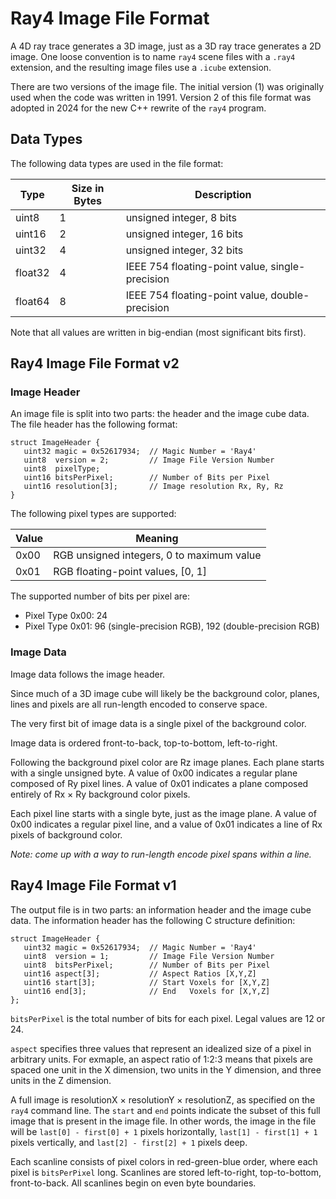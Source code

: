 Ray4 Image File Format
====================================================================================================

A 4D ray trace generates a 3D image, just as a 3D ray trace generates a 2D image. One loose
convention is to name `ray4` scene files with a `.ray4` extension, and the resulting image files use
a `.icube` extension.

There are two versions of the image file. The initial version (1) was originally used when the code
was written in 1991. Version 2 of this file format was adopted in 2024 for the new C++ rewrite of
the `ray4` program.


Data Types
-----------
The following data types are used in the file format:

  | Type    | Size in Bytes | Description
  |---------|---------------|-------------------------------------------------
  | uint8   | 1             | unsigned integer, 8 bits
  | uint16  | 2             | unsigned integer, 16 bits
  | uint32  | 4             | unsigned integer, 32 bits
  | float32 | 4             | IEEE 754 floating-point value, single-precision
  | float64 | 8             | IEEE 754 floating-point value, double-precision

Note that all values are written in big-endian (most significant bits first).



Ray4 Image File Format v2
--------------------------

### Image Header
An image file is split into two parts: the header and the image cube data. The file header has the
following format:

    struct ImageHeader {
       uint32 magic = 0x52617934;  // Magic Number = 'Ray4'
       uint8  version = 2;         // Image File Version Number
       uint8  pixelType;
       uint16 bitsPerPixel;        // Number of Bits per Pixel
       uint16 resolution[3];       // Image resolution Rx, Ry, Rz
    }

The following pixel types are supported:

  | Value | Meaning
  |-------|-------------------------------------------
  |  0x00 | RGB unsigned integers, 0 to maximum value
  |  0x01 | RGB floating-point values, [0, 1]

The supported number of bits per pixel are:

  - Pixel Type 0x00: 24
  - Pixel Type 0x01: 96 (single-precision RGB), 192 (double-precision RGB)

### Image Data
Image data follows the image header.

Since much of a 3D image cube will likely be the background color, planes, lines and pixels are all
run-length encoded to conserve space.

The very first bit of image data is a single pixel of the background color.

Image data is ordered front-to-back, top-to-bottom, left-to-right.

Following the background pixel color are Rz image planes. Each plane starts with a single unsigned
byte. A value of 0x00 indicates a regular plane composed of Ry pixel lines. A value of 0x01
indicates a plane composed entirely of Rx × Ry background color pixels.

Each pixel line starts with a single byte, just as the image plane. A value of 0x00 indicates a
regular pixel line, and a value of 0x01 indicates a line of Rx pixels of background color.

_Note: come up with a way to run-length encode pixel spans within a line._



Ray4 Image File Format v1
--------------------------
The output file is in two parts: an information header and the image cube data. The information
header has the following C structure definition:

    struct ImageHeader {
       uint32 magic = 0x52617934;  // Magic Number = 'Ray4'
       uint8  version = 1;         // Image File Version Number
       uint8  bitsPerPixel;        // Number of Bits per Pixel
       uint16 aspect[3];           // Aspect Ratios [X,Y,Z]
       uint16 start[3];            // Start Voxels for [X,Y,Z]
       uint16 end[3];              // End   Voxels for [X,Y,Z]
    };

`bitsPerPixel` is the total number of bits for each pixel. Legal values are 12 or 24.

`aspect` specifies three values that represent an idealized size of a pixel in arbitrary units. For
exmaple, an aspect ratio of 1:2:3 means that pixels are spaced one unit in the X dimension, two
units in the Y dimension, and three units in the Z dimension.

A full image is resolutionX × resolutionY × resolutionZ, as specified on the `ray4` command line.
The `start` and `end` points indicate the subset of this full image that is present in the image
file. In other words, the image in the file will be `last[0] - first[0] + 1` pixels horizontally,
`last[1] - first[1] + 1` pixels vertically, and `last[2] - first[2] + 1` pixels deep.

Each scanline consists of pixel colors in red-green-blue order, where each pixel is `bitsPerPixel`
long. Scanlines are stored left-to-right, top-to-bottom, front-to-back. All scanlines begin on even
byte boundaries.

